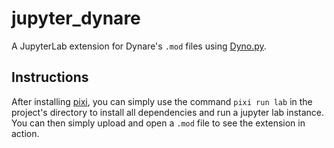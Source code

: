 # jupyter_dynare

A JupyterLab extension for Dynare's `.mod` files using [Dyno.py](https://github.com/EconForge/dyno.py).

## Instructions

After installing [pixi](https://pixi.sh/latest/), you can simply use the command `pixi run lab` in the project's directory to install all dependencies and run a jupyter lab instance. You can then simply upload and open a `.mod` file to see the extension in action.
